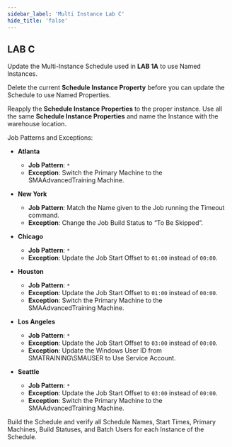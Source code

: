 ```yaml
---
sidebar_label: 'Multi Instance Lab C'
hide_title: 'false'
---
```


## LAB C

Update the Multi-Instance Schedule used in **LAB 1A** to use Named Instances. 

Delete the current **Schedule Instance Property** before you can update the Schedule to use Named Properties. 

Reapply the **Schedule Instance Properties** to the proper instance. 
Use all the same **Schedule Instance Properties** and name the Instance with the warehouse location.

Job Patterns and Exceptions:
  
* **Atlanta**  
    * **Job Pattern**: ```*```  
     * **Exception**: Switch the Primary Machine to the SMAAdvancedTraining Machine.  

* **New York**  
    * **Job Pattern**: Match the Name given to the Job running the Timeout command.  
    * **Exception**: Change the Job Build Status to “To Be Skipped”.

* **Chicago**  
    * **Job Pattern**: ```*```  
    * **Exception**: Update the Job Start Offset to ```01:00``` instead of ```00:00```.

* **Houston**  
    * **Job Pattern**: ```*```  
    * **Exception**: Update the Job Start Offset to ```01:00``` instead of ```00:00```.  
    * **Exception**: Switch the Primary Machine to the SMAAdvancedTraining Machine.

* **Los Angeles**  
    * **Job Pattern**: ```*```  
    * **Exception**: Update the Job Start Offset to ```03:00``` instead of ```00:00```.  
    * **Exception**: Update the Windows User ID from SMATRAINING\SMAUSER to Use Service Account.

* **Seattle**  
    * **Job Pattern**: ```*```  
    * **Exception**: Update the Job Start Offset to ```03:00``` instead of ```00:00```.  
    * **Exception**: Switch the Primary Machine to the SMAAdvancedTraining Machine.  

Build the Schedule and verify all Schedule Names, Start Times, Primary Machines, Build Statuses, and Batch Users for each Instance of the Schedule.